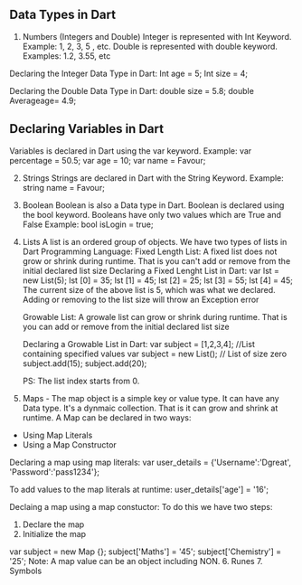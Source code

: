 ## Data Types in Dart
1. Numbers (Integers and Double)
  Integer is represented with Int Keyword. Example: 1, 2, 3, 5 , etc. 
  Double is represented with double keyword. Examples: 1.2, 3.55, etc
  
  Declaring the Integer Data Type in Dart:
  Int age = 5; 
  Int size = 4;
  
  Declaring the Double Data Type in Dart:
  double size = 5.8; 
  double Averageage= 4.9;
  
## Declaring Variables in Dart
Variables is declared in Dart using the var keyword. 
Example: var percentage = 50.5; 
         var age = 10;
         var name = Favour;

2. Strings
    Strings are declared in Dart with the String Keyword. 
    Example: 
    string name = Favour; 
    
3. Boolean
    Boolean is also a Data type in Dart. Boolean is declared using the bool keyword. 
    Booleans have only two values which are True and False
    Example: 
    bool isLogin = true; 
    
4. Lists
   A list is an ordered group of objects. We have two types of lists in Dart Programming Language: 
   Fixed Length List: A fixed list does not grow or shrink during runtime. That is you can't add or remove from the initial declared list size
   Declaring a Fixed Lenght List in Dart:
   var lst = new List(5);
   lst [0] = 35;
   lst [1] = 45;
   lst [2] = 25;
   lst [3] = 55;
   lst [4] = 45;
  The current size of the above list is 5, which was what we declared. Adding or removing to the list size will throw an Exception error
  
   Growable List: A growale list can grow or shrink during runtime. That is you can add or remove from the initial declared list size
   
   Declaring a Growable List in Dart: 
   var subject = [1,2,3,4]; //List containing specified values
   var subject = new List(); // List of size zero
   subject.add(15);
   subject.add(20);

   PS: The list index starts from 0. 
5. Maps - The map object is a simple key or value type. It can have any Data type. It's a dynmaic collection. That is it can grow and shrink at runtime. A Map can be declared in two ways: 
- Using Map Literals
- Using a Map Constructor

Declaring a map using map literals: 
var user_details = {'Username':'Dgreat', 'Password':'pass1234'};

To add values to the map literals at runtime: 
    user_details['age'] = '16';
    
Declaing a map using a map constuctor: 
To do this we have two steps:

1. Declare the map
2. Initialize the map

var subject = new Map {};
    subject['Maths'] = '45'; 
    subject['Chemistry'] = '25'; 
Note: A map value can be an object including NON. 
6. Runes
7. Symbols
